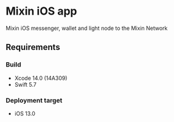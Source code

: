 # Mixin iOS app
Mixin iOS messenger, wallet and light node to the Mixin Network

## Requirements

### Build
- Xcode 14.0 (14A309)
- Swift 5.7

### Deployment target
- iOS 13.0
